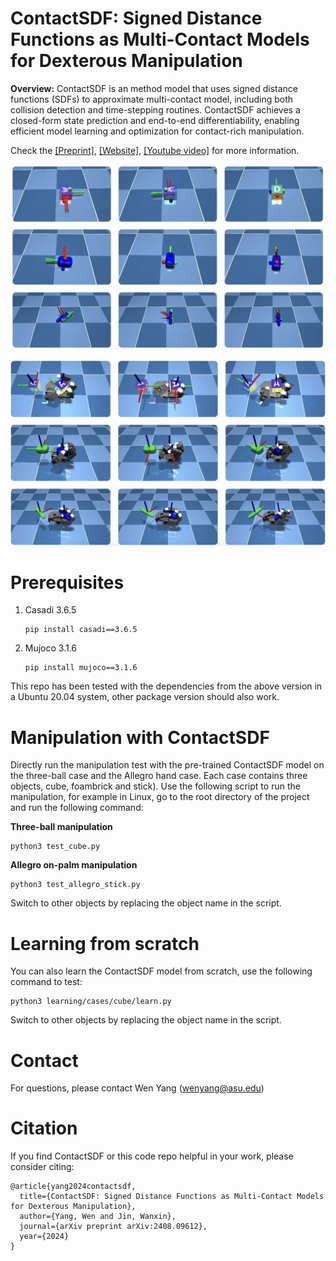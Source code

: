 # ContactSDF: Signed Distance Functions as Multi-Contact Models for Dexterous Manipulation

**Overview:**  ContactSDF is an method model that uses signed distance functions (SDFs) to approximate multi-contact model, including both collision detection and time-stepping routines. ContactSDF achieves a closed-form state prediction and end-to-end differentiability, enabling efficient model learning and optimization for contact-rich manipulation. 

Check the [[Preprint]](https://arxiv.org/abs/2408.09612), [[Website]](https://yangwen-1102.github.io/contactsdf.github.io/), [[Youtube video]](https://www.youtube.com/watch?v=2AsMYCT-jQI&t=2s) for more information.

![ball_fig](doc_files/ball_fig.png)

![allegro_fig](doc_files/allegro_fig.png)

# Prerequisites

1. Casadi 3.6.5

   ```shell
   pip install casadi==3.6.5
   ```
2. Mujoco 3.1.6

   ```shell
   pip install mujoco==3.1.6
   ```

This repo has been tested with the dependencies from the above version in a Ubuntu 20.04 system, other package version should also work.

# Manipulation with ContactSDF

Directly run the manipulation test with the pre-trained ContactSDF model on the three-ball case and the Allegro hand case. Each case contains three objects, cube, foambrick and stick). Use the following script to run the manipulation, for example in Linux, go to the root directory of the project and run the following command:

**Three-ball manipulation**

```shell
python3 test_cube.py
```

**Allegro on-palm manipulation**

```shell
python3 test_allegro_stick.py
```

Switch to other objects by replacing the object name in the script.

# Learning from scratch

You can also learn the ContactSDF model from scratch, use the following command to test:

```shell
python3 learning/cases/cube/learn.py
```

Switch to other objects by replacing the object name in the script.

# Contact

For questions, please contact Wen Yang (wenyang@asu.edu)

# Citation

If you find ContactSDF or this code repo helpful in your work, please consider citing:

```
@article{yang2024contactsdf,
  title={ContactSDF: Signed Distance Functions as Multi-Contact Models for Dexterous Manipulation},
  author={Yang, Wen and Jin, Wanxin},
  journal={arXiv preprint arXiv:2408.09612},
  year={2024}
}
```

